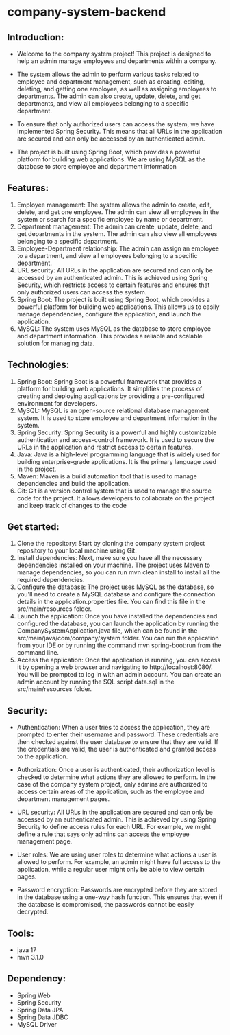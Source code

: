 # company-system-backend
## Introduction:
- Welcome to the company system project! This project is designed to help an admin manage employees and departments within a company.
- The system allows the admin to perform various tasks related to employee and department management, such as creating, editing, deleting, and getting one employee, as well as assigning employees to departments. The admin can also create, update, delete, and get departments, and view all employees belonging to a specific department.
- To ensure that only authorized users can access the system, we have implemented Spring Security. This means that all URLs in the application are secured and can only be accessed by an authenticated admin.

- The project is built using Spring Boot, which provides a powerful platform for building web applications. We are using MySQL as the database to store employee and department information

## Features: 
1. Employee management: The system allows the admin to create, edit, delete, and get one employee. The admin can view all employees in the system or search for a specific employee by name or department. 
2. Department management: The admin can create, update, delete, and get departments in the system. The admin can also view all employees belonging to a specific department.
3. Employee-Department relationship: The admin can assign an employee to a department, and view all employees belonging to a specific department.
4. URL security: All URLs in the application are secured and can only be accessed by an authenticated admin. This is achieved using Spring Security, which restricts access to certain features and ensures that only authorized users can access the system.
5. Spring Boot: The project is built using Spring Boot, which provides a powerful platform for building web applications. This allows us to easily manage dependencies, configure the application, and launch the application.
6. MySQL: The system uses MySQL as the database to store employee and department information. This provides a reliable and scalable solution for managing data.

## Technologies:
1. Spring Boot: Spring Boot is a powerful framework that provides a platform for building web applications. It simplifies the process of creating and deploying applications by providing a pre-configured environment for developers.
2. MySQL: MySQL is an open-source relational database management system. It is used to store employee and department information in the system.
3. Spring Security: Spring Security is a powerful and highly customizable authentication and access-control framework. It is used to secure the URLs in the application and restrict access to certain features.
4. Java: Java is a high-level programming language that is widely used for building enterprise-grade applications. It is the primary language used in the project.
5. Maven: Maven is a build automation tool that is used to manage dependencies and build the application.
6. Git: Git is a version control system that is used to manage the source code for the project. It allows developers to collaborate on the project and keep track of changes to the code

## Get started:
1. Clone the repository: Start by cloning the company system project repository to your local machine using Git.
2. Install dependencies: Next, make sure you have all the necessary dependencies installed on your machine. The project uses Maven to manage dependencies, so you can run mvn clean install to install all the required dependencies.
3. Configure the database: The project uses MySQL as the database, so you'll need to create a MySQL database and configure the connection details in the application.properties file. You can find this file in the src/main/resources folder.
4. Launch the application: Once you have installed the dependencies and configured the database, you can launch the application by running the CompanySystemApplication.java file, which can be found in the src/main/java/com/company/system folder. You can run the application from your IDE or by running the command mvn spring-boot:run from the command line.
5. Access the application: Once the application is running, you can access it by opening a web browser and navigating to http://localhost:8080/. You will be prompted to log in with an admin account. You can create an admin account by running the SQL script data.sql in the src/main/resources folder.

## Security:
- Authentication: When a user tries to access the application, they are prompted to enter their username and password. These credentials are then checked against the user database to ensure that they are valid. If the credentials are valid, the user is authenticated and granted access to the application.

- Authorization: Once a user is authenticated, their authorization level is checked to determine what actions they are allowed to perform. In the case of the company system project, only admins are authorized to access certain areas of the application, such as the employee and department management pages.

- URL security: All URLs in the application are secured and can only be accessed by an authenticated admin. This is achieved by using Spring Security to define access rules for each URL. For example, we might define a rule that says only admins can access the employee management page.

- User roles: We are using user roles to determine what actions a user is allowed to perform. For example, an admin might have full access to the application, while a regular user might only be able to view certain pages.

- Password encryption: Passwords are encrypted before they are stored in the database using a one-way hash function. This ensures that even if the database is compromised, the passwords cannot be easily decrypted.

## Tools:
- java 17
- mvn 3.1.0

## Dependency:
- Spring Web
- Spring Security
- Spring Data JPA
- Spring Data JDBC
- MySQL Driver
